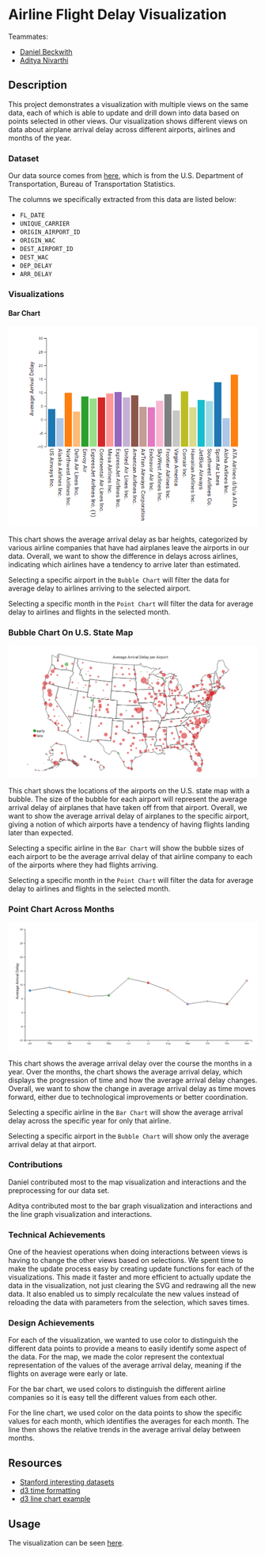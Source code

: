 Airline Flight Delay Visualization
===============================

Teammates:
* [Daniel Beckwith](https://github.com/dbeckwith)
* [Aditya Nivarthi](https://github.com/SIZMW)

## Description
This project demonstrates a visualization with multiple views on the same data, each of which is able to update and drill down into data based on points selected in other views. Our visualization shows different views on data about airplane arrival delay across different airports, airlines and months of the year.

### Dataset
Our data source comes from [here](http://www.transtats.bts.gov/DL_SelectFields.asp?Table_ID=236), which is from the U.S. Department of Transportation, Bureau of Transportation Statistics.

The columns we specifically extracted from this data are listed below:
* `FL_DATE`
* `UNIQUE_CARRIER`
* `ORIGIN_AIRPORT_ID`
* `ORIGIN_WAC`
* `DEST_AIRPORT_ID`
* `DEST_WAC`
* `DEP_DELAY`
* `ARR_DELAY`

### Visualizations
#### Bar Chart
![Bar Chart](/img/bar-chart.png)

This chart shows the average arrival delay as bar heights, categorized by various airline companies that have had airplanes leave the airports in our data. Overall, we want to show the difference in delays across airlines, indicating which airlines have a tendency to arrive later than estimated.

Selecting a specific airport in the `Bubble Chart` will filter the data for average delay to airlines arriving to the selected airport.

Selecting a specific month in the `Point Chart` will filter the data for average delay to airlines and flights in the selected month.

### Bubble Chart On U.S. State Map
![Bubble Map](/img/bubble-map.png)

This chart shows the locations of the airports on the U.S. state map with a bubble. The size of the bubble for each airport will represent the average arrival delay of airplanes that have taken off from that airport. Overall, we want to show the average arrival delay of airplanes to the specific airport, giving a notion of which airports have a tendency of having flights landing later than expected.

Selecting a specific airline in the `Bar Chart` will show the bubble sizes of each airport to be the average arrival delay of that airline company to each of the airports where they had flights arriving.

Selecting a specific month in the `Point Chart` will filter the data for average delay to airlines and flights in the selected month.

### Point Chart Across Months
![Point Chart](/img/point-chart.png)

This chart shows the average arrival delay over the course the months in a year. Over the months, the chart shows the average arrival delay, which displays the progression of time and how the average arrival delay changes. Overall, we want to show the change in average arrival delay as time moves forward, either due to technological improvements or better coordination.

Selecting a specific airline in the `Bar Chart` will show the average arrival delay across the specific year for only that airline.

Selecting a specific airport in the `Bubble Chart` will show only the average arrival delay at that airport.

### Contributions
Daniel contributed most to the map visualization and interactions and the preprocessing for our data set.

Aditya contributed most to the bar graph visualization and interactions and the line graph visualization and interactions.

### Technical Achievements
One of the heaviest operations when doing interactions between views is having to change the other views based on selections. We spent time to make the update process easy by creating update functions for each of the visualizations. This made it faster and more efficient to actually update the data in the visualization, not just clearing the SVG and redrawing all the new data. It also enabled us to simply recalculate the new values instead of reloading the data with parameters from the selection, which saves times.

### Design Achievements
For each of the visualization, we wanted to use color to distinguish the different data points to provide a means to easily identify some aspect of the data. For the map, we made the color represent the contextual representation of the values of the average arrival delay, meaning if the flights on average were early or late.

For the bar chart, we used colors to distinguish the different airline companies so it is easy tell the different values from each other.

For the line chart, we used color on the data points to show the specific values for each month, which identifies the averages for each month. The line then shows the relative trends in the average arrival delay between months.

## Resources
* [Stanford interesting datasets](http://cjlab.stanford.edu/2015/09/30/lab-launch-and-data-sets/)
* [d3 time formatting](http://bl.ocks.org/zanarmstrong/ca0adb7e426c12c06a95)
* [d3 line chart example](https://bl.ocks.org/mbostock/3883245)

## Usage
The visualization can be seen [here](https://sizmw.github.io/05-MapsAndViews/).
